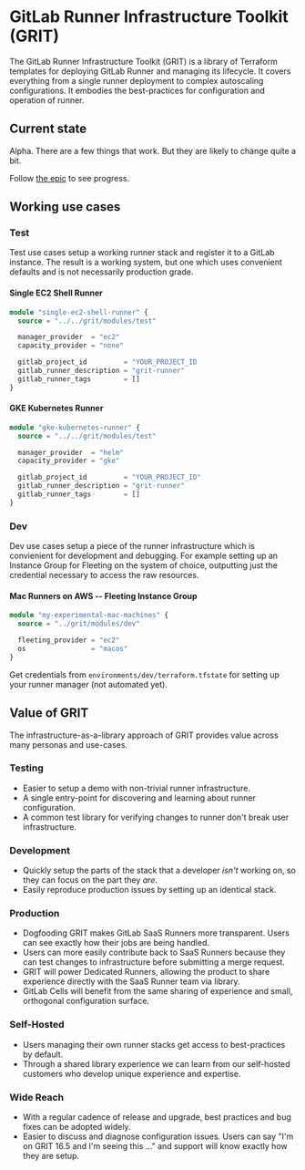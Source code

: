 # GitLab Runner Infrastructure Toolkit (GRIT)

The GitLab Runner Infrastructure Toolkit (GRIT) is a library of
Terraform templates for deploying GitLab Runner and managing its
lifecycle. It covers everything from a single runner deployment to
complex autoscaling configurations. It embodies the best-practices
for configuration and operation of runner.

## Current state

Alpha. There are a few things that work. But they are likely to change
quite a bit.

Follow [the epic](https://gitlab.com/groups/gitlab-org/ci-cd/runner-tools/-/epics/1) to see progress.

## Working use cases

### Test

Test use cases setup a working runner stack and register it to a
GitLab instance. The result is a working system, but one which
uses convenient defaults and is not necessarily production grade.

#### Single EC2 Shell Runner

```terraform
module "single-ec2-shell-runner" {
  source = "../../grit/modules/test"

  manager_provider  = "ec2"
  capacity_provider = "none"

  gitlab_project_id         = "YOUR_PROJECT_ID
  gitlab_runner_description = "grit-runner"
  gitlab_runner_tags        = []
}
```

#### GKE Kubernetes Runner

```terraform
module "gke-kubernetes-runner" {
  source = "../../grit/modules/test"

  manager_provider  = "helm"
  capacity_provider = "gke"

  gitlab_project_id         = "YOUR_PROJECT_ID"
  gitlab_runner_description = "grit-runner"
  gitlab_runner_tags        = []
}
```

### Dev

Dev use cases setup a piece of the runner infrastructure which is
convienient for development and debugging. For example setting up an
Instance Group for Fleeting on the system of choice, outputting just
the credential necessary to access the raw resources.

#### Mac Runners on AWS -- Fleeting Instance Group

```terraform
module "my-experimental-mac-machines" {
  source = "../grit/modules/dev"

  fleeting_provider = "ec2"
  os                = "macos"
}
```

Get credentials from `environments/dev/terraform.tfstate` for setting up your runner manager (not automated yet).

## Value of GRIT

The infrastructure-as-a-library approach of GRIT provides value across
many personas and use-cases.

### Testing

- Easier to setup a demo with non-trivial runner infrastructure.
- A single entry-point for discovering and learning about runner configuration.
- A common test library for verifying changes to runner don't break user infrastructure.

### Development

- Quickly setup the parts of the stack that a developer *isn't* working on, so they can focus on the part they *are*.
- Easily reproduce production issues by setting up an identical stack.

### Production

- Dogfooding GRIT makes GitLab SaaS Runners more transparent. Users can see exactly how their jobs are being handled.
- Users can more easily contribute back to SaaS Runners because they can test changes to infrastructure before submitting a merge request.
- GRIT will power Dedicated Runners, allowing the product to share experience directly with the SaaS Runner team via library.
- GitLab Cells will benefit from the same sharing of experience and small, orthogonal configuration surface.

### Self-Hosted

- Users managing their own runner stacks get access to best-practices by default.
- Through a shared library experience we can learn from our self-hosted customers who develop unique experience and expertise.

### Wide Reach

- With a regular cadence of release and upgrade, best practices and bug fixes can be adopted widely.
- Easier to discuss and diagnose configuration issues. Users can say "I'm on GRIT 16.5 and I'm seeing this ..." and support will know exactly how they are setup.
